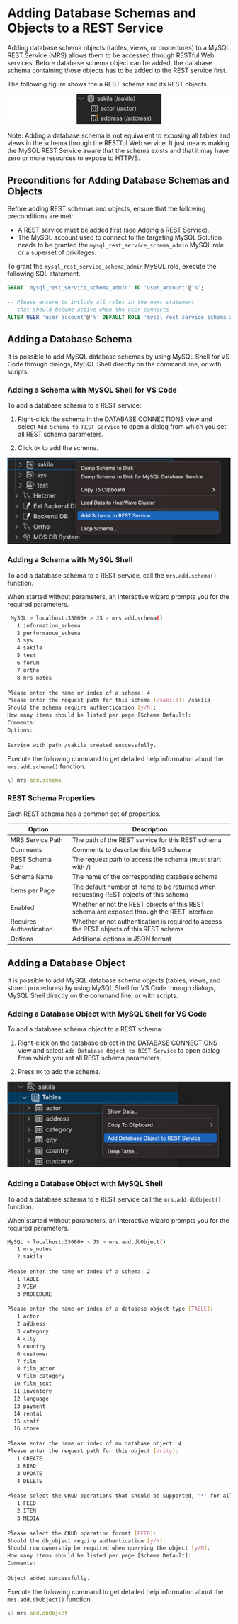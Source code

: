 <!-- Copyright (c) 2022, 2023, Oracle and/or its affiliates.

This program is free software; you can redistribute it and/or modify
it under the terms of the GNU General Public License, version 2.0,
as published by the Free Software Foundation.

This program is also distributed with certain software (including
but not limited to OpenSSL) that is licensed under separate terms, as
designated in a particular file or component or in included license
documentation.  The authors of MySQL hereby grant you an additional
permission to link the program and your derivative works with the
separately licensed software that they have included with MySQL.
This program is distributed in the hope that it will be useful,  but
WITHOUT ANY WARRANTY; without even the implied warranty of
MERCHANTABILITY or FITNESS FOR A PARTICULAR PURPOSE.  See
the GNU General Public License, version 2.0, for more details.

You should have received a copy of the GNU General Public License
along with this program; if not, write to the Free Software Foundation, Inc.,
51 Franklin St, Fifth Floor, Boston, MA 02110-1301 USA -->

# Adding Database Schemas and Objects to a REST Service

Adding database schema objects (tables, views, or procedures) to a MySQL REST Service (MRS) allows them to be accessed through RESTful Web services. Before database schema object can be added, the database schema containing those objects has to be added to the REST service first.

The following figure shows the a REST schema and its REST objects.

![REST Schema and its Objects](../images/vsc-mrs-schema-and-objects.png "REST Schema and its Objects")

Note: Adding a database schema is not equivalent to exposing all tables and views in the schema through the RESTful Web service. It just means making the MySQL REST Service aware that the schema exists and that it may have zero or more resources to expose to HTTP/S.

## Preconditions for Adding Database Schemas and Objects

Before adding REST schemas and objects, ensure that the following preconditions are met:

- A REST service must be added first (see [Adding a REST Service](#adding-a-rest-service)).
- The MySQL account used to connect to the targeting MySQL Solution needs to be granted the `mysql_rest_service_schema_admin` MySQL role or a superset of privileges.

To grant the `mysql_rest_service_schema_admin` MySQL role, execute the following SQL statement.

```sql
GRANT 'mysql_rest_service_schema_admin' TO 'user_account'@'%';

-- Please ensure to include all roles in the next statement
-- that should become active when the user connects
ALTER USER 'user_account'@'%' DEFAULT ROLE 'mysql_rest_service_schema_admin';
```

## Adding a Database Schema

It is possible to add MySQL database schemas by using MySQL Shell for VS Code through dialogs, MySQL Shell directly on the command line, or with scripts.

### Adding a Schema with MySQL Shell for VS Code

To add a database schema to a REST service:

1. Right-click the schema in the DATABASE CONNECTIONS view and select `Add Schema to REST Service` to open a dialog from which you set all REST schema parameters.

2. Click `OK` to add the schema.

![Adding a Database Schema](../images/vsc-mrs-add-schema.png "Adding a Database Schema")

### Adding a Schema with MySQL Shell

To add a database schema to a REST service, call the `mrs.add.schema()` function.

When started without parameters, an interactive wizard prompts you for the required parameters.

```bash
 MySQL > localhost:33060+ > JS > mrs.add.schema()
   1 information_schema
   2 performance_schema
   3 sys
   4 sakila
   5 test
   6 forum
   7 ortho
   8 mrs_notes

Please enter the name or index of a schema: 4
Please enter the request path for this schema [/sakila]: /sakila
Should the schema require authentication [y/N]: 
How many items should be listed per page [Schema Default]: 
Comments: 
Options: 

Service with path /sakila created successfully.
```

Execute the following command to get detailed help information about the `mrs.add.schema()` function.

```js
\? mrs.add.schema
```

### REST Schema Properties

Each REST schema has a common set of properties.

| Option | Description |
| --- | ----- |
| MRS Service Path | The path of the REST service for this REST schema |
| Comments | Comments to describe this MRS schema |
| REST Schema Path | The request path to access the schema (must start with /) |
| Schema Name | The name of the corresponding database schema |
| Items per Page | The default number of items to be returned when requesting REST objects of this schema |
| Enabled | Whether or not the REST objects of this REST schema are exposed through the REST interface |
| Requires Authentication | Whether or not authentication is required to access the REST objects of this REST schema |
| Options | Additional options in JSON format |

## Adding a Database Object

It is possible to add MySQL database schema objects (tables, views, and stored procedures) by using MySQL Shell for VS Code through dialogs, MySQL Shell directly on the command line, or with scripts.

### Adding a Database Object with MySQL Shell for VS Code

To add a database schema object to a REST schema:

1. Right-click on the database object in the DATABASE CONNECTIONS view and select `Add Database Object to REST Service` to open dialog from which you set all REST schema parameters.

2. Press `OK` to add the schema.

![Adding a Database Object](../images/vsc-mrs-add-db-object.png "Adding a Database Object")

### Adding a Database Object with MySQL Shell

To add a database schema to a REST service call the `mrs.add.dbObject()` function.

When started without parameters, an interactive wizard prompts you for the required parameters.

```bash
MySQL > localhost:33060+ > JS > mrs.add.dbObject()
   1 mrs_notes
   2 sakila

Please enter the name or index of a schema: 2
   1 TABLE
   2 VIEW
   3 PROCEDURE

Please enter the name or index of a database object type [TABLE]: 
   1 actor
   2 address
   3 category
   4 city
   5 country
   6 customer
   7 film
   8 film_actor
   9 film_category
  10 film_text
  11 inventory
  12 language
  13 payment
  14 rental
  15 staff
  16 store

Please enter the name or index of an database object: 4
Please enter the request path for this object [/city]: 
   1 CREATE
   2 READ
   3 UPDATE
   4 DELETE

Please select the CRUD operations that should be supported, '*' for all [READ]: 
   1 FEED
   2 ITEM
   3 MEDIA

Please select the CRUD operation format [FEED]: 
Should the db_object require authentication [y/N]: 
Should row ownership be required when querying the object [y/N]: 
How many items should be listed per page [Schema Default]: 
Comments: 

Object added successfully.
```

Execute the following command to get detailed help information about the `mrs.add.dbObject()` function.

```js
\? mrs.add.dbObject
```

